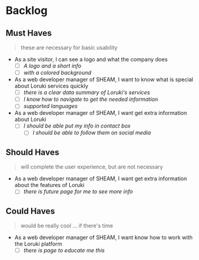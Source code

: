 # Backlog

## Must Haves

> these are necessary for basic usability

- As a site visitor, I can see a logo and what the company does
  - [ ] _A logo and a short info_
  - [ ] _with a colored background_
- As a web developer manager of SHEAM, I want to know what is special about
  Loruki services quickly
  - [ ] _there is a clear data summary of Loruki's services_
  - [ ] _I know how to navigate to get the needed information_
  - [ ] _supported languages_
- As a web developer manager of SHEAM, I want get extra information about Loruki
  - [ ] _I should be able put my info in contact box_
    - [ ] _I should be able to follow them on social media_

## Should Haves

> will complete the user experience, but are not necessary

- As a web developer manager of SHEAM, I want get extra information about the
  features of Loruki
  - [ ] _there is future page for me to see more info_

## Could Haves

> would be really cool ... if there's time

- As a web developer manager of SHEAM, I want know how to work with the Loruki
  platform
  - [ ] _there is page to educate me this_

